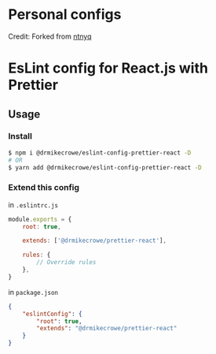 # Personal configs

Credit:  Forked from [ntnyq](https://github.com/ntnyq/configs)

# EsLint config for React.js with Prettier

## Usage

### Install

```bash
$ npm i @drmikecrowe/eslint-config-prettier-react -D
# OR
$ yarn add @drmikecrowe/eslint-config-prettier-react -D
```

### Extend this config

in `.eslintrc.js`

```js
module.exports = {
    root: true,

    extends: ['@drmikecrowe/prettier-react'],

    rules: {
        // Override rules
    },
}
```

in `package.json`

```json
{
    "eslintConfig": {
        "root": true,
        "extends": "@drmikecrowe/prettier-react"
    }
}
```
